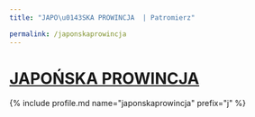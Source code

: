 ```yaml
---
title: "JAPO\u0143SKA PROWINCJA  | Patromierz"

permalink: /japonskaprowincja
---
```


# [JAPOŃSKA PROWINCJA ](https://patronite.pl/japonskaprowincja)

{% include profile.md name="japonskaprowincja" prefix="j" %}
